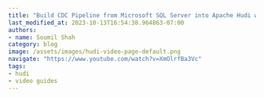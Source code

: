```yaml
---
title: "Build CDC Pipeline from Microsoft SQL Server into Apache Hudi with AWS DMS | PART 3"
last_modified_at: 2023-10-13T16:54:38.964863-07:00
authors:
- name: Soumil Shah
category: blog
image: /assets/images/hudi-video-page-default.png
navigate: "https://www.youtube.com/watch?v=XmOlrfBa3Vc"
tags:
- hudi
- video guides
---
```

